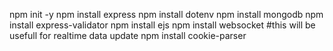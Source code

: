 npm init -y
npm install express
npm install dotenv
npm install mongodb
npm install express-validator
npm install ejs
npm install websocket #this will be usefull for realtime data update
npm install cookie-parser
